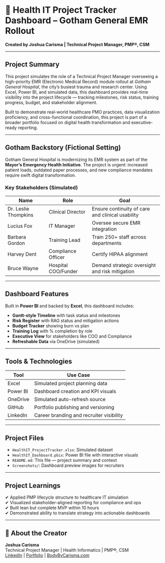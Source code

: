 # 🏥 Health IT Project Tracker Dashboard – Gotham General EMR Rollout

**Created by Joshua Carisma | Technical Project Manager, PMP®, CSM**

---

## Project Summary

This project simulates the role of a Technical Project Manager overseeing a high-priority EMR (Electronic Medical Record) module rollout at *Gotham General Hospital*, the city’s busiest trauma and research center. Using Excel, Power BI, and simulated data, this dashboard provides real-time visibility into the project lifecycle — tracking milestones, risk status, training progress, budget, and stakeholder alignment.

Built to demonstrate real-world healthcare PMO practices, data visualization proficiency, and cross-functional coordination, this project is part of a broader portfolio focused on digital health transformation and executive-ready reporting.

---

## Gotham Backstory (Fictional Setting)

Gotham General Hospital is modernizing its EMR system as part of the **Mayor’s Emergency Health Initiative**. The project is urgent: increased patient loads, outdated paper processes, and new compliance mandates require swift digital transformation.

### Key Stakeholders (Simulated)

| Name              | Role                   | Goal |
|-------------------|------------------------|------|
| Dr. Leslie Thompkins | Clinical Director    | Ensure continuity of care and clinical usability |
| Lucius Fox         | IT Manager             | Oversee secure EMR integration |
| Barbara Gordon     | Training Lead          | Train 250+ staff across departments |
| Harvey Dent        | Compliance Officer     | Certify HIPAA alignment |
| Bruce Wayne        | Hospital COO/Funder    | Demand strategic oversight and risk mitigation |

---

## Dashboard Features

Built in **Power BI** and backed by **Excel**, this dashboard includes:

- **Gantt-style Timeline** with task status and milestones  
- **Risk Register** with RAG status and mitigation actions  
- **Budget Tracker** showing burn vs plan  
- **Training Log** with % completion by role  
- **Executive View** for stakeholders like COO and Compliance  
- **Refreshable Data** via OneDrive (simulated)

---

## Tools & Technologies

| Tool        | Use Case |
|-------------|----------|
| Excel       | Simulated project planning data |
| Power BI    | Dashboard creation and KPI visuals |
| OneDrive    | Simulated auto-refresh source |
| GitHub      | Portfolio publishing and versioning |
| LinkedIn    | Career branding and recruiter visibility |

---

## Project Files

- `HealthIT_ProjectTracker.xlsx`: Simulated dataset
- `HealthIT_Dashboard.pbix`: Power BI file with interactive visuals
- `README.md`: This file — project summary and context
- `Screenshots/`: Dashboard preview images for recruiters

---

## Project Learnings

✔ Applied PMP lifecycle structure to healthcare IT simulation  
✔ Visualized stakeholder-aligned reporting for compliance and ops  
✔ Built lean but complete MVP within 10 hours  
✔ Demonstrated ability to translate strategy into actionable dashboards

---


## 🔗 About the Creator

**Joshua Carisma**  
Technical Project Manager | Health Informatics | PMP®, CSM  
[LinkedIn](https://www.linkedin.com/in/joshuacarisma) | [Portfolio](https://joshuacarisma.github.io/cv) | [BodyByCarisma.com](https://www.bodybycarisma.com)

